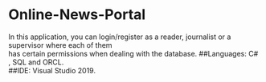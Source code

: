 # Online-News-Portal
In this application, you can login/register as a reader, journalist or a supervisor where each of them  
has certain permissions when dealing with the database.
##Languages: C# , SQL and ORCL.  
##IDE: Visual Studio 2019.
